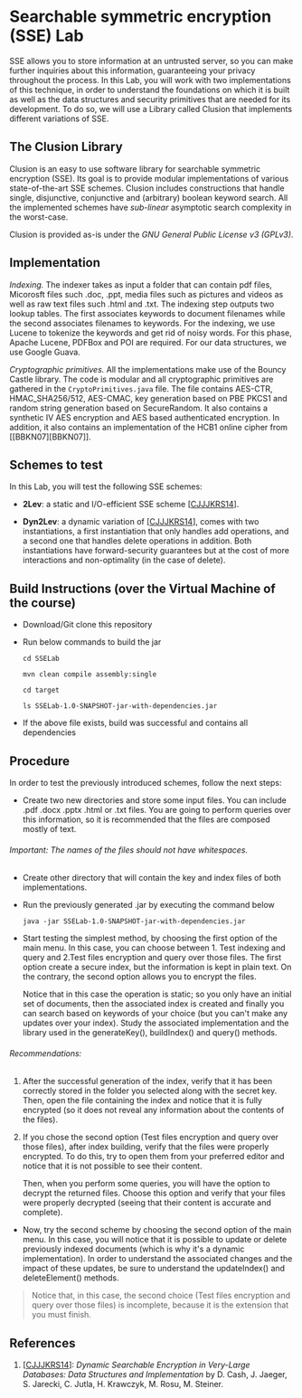 # Searchable symmetric encryption (SSE) Lab

SSE allows you to store information at an untrusted server, so you can make further inquiries about this information, guaranteeing your privacy throughout the process. In this Lab, you will work with two implementations of this technique, in order to understand the foundations on which it is built as well as the data structures and security primitives that are needed for its development. To do so, we will use a Library called Clusion that implements different variations of SSE.

## The Clusion Library

Clusion is an easy to use software library for searchable symmetric encryption
(SSE). Its goal is to provide modular implementations of various
state-of-the-art SSE schemes. Clusion includes constructions that handle
single, disjunctive, conjunctive and (arbitrary) boolean keyword search.  All
the implemented schemes have *sub-linear* asymptotic search complexity in the
worst-case.  

Clusion is provided as-is under the *GNU General Public License v3 (GPLv3)*. 


## Implementation

*Indexing.* The indexer takes as input a folder that can contain pdf files,
Micorosft files such .doc, .ppt, media files such as pictures and videos as
well as raw text files such .html and .txt. The indexing step outputs two
lookup tables. The first associates keywords to document filenames while the
second associates filenames to keywords. For the indexing, we use Lucene to
tokenize the keywords and get rid of noisy words.  For this phase, Apache
Lucene, PDFBox and POI are required. For our data structures, we use Google
Guava.

*Cryptographic primitives.* All the implementations make use of the Bouncy
Castle library. The code is modular and all cryptographic primitives are
gathered in the `CryptoPrimitives.java` file.  The file contains AES-CTR,
HMAC_SHA256/512, AES-CMAC, key generation based on PBE PKCS1 and random string
generation based on SecureRandom.  It also contains a synthetic IV AES encryption and AES based authenticated encryption. 
In addition, it also contains an
implementation of the HCB1 online cipher from \[[BBKN07][BBKN07]\]. 


## Schemes to test 

In this Lab, you will test the following SSE schemes:

+ **2Lev**:  a static and I/O-efficient SSE scheme \[[CJJJKRS14][CJJJKRS14]]\. 

+ **Dyn2Lev**:  a dynamic variation of \[[CJJJKRS14][CJJJKRS14]], comes with two instantiations, a first instantiation that 
only handles add operations, and a second one that handles delete operations in addition. Both instantiations have forward-security guarantees but at the cost of more interactions and non-optimality (in the case of delete). 

## Build Instructions (over the Virtual Machine of the course)

+ Download/Git clone this repository
+ Run below commands to build the jar

	`cd SSELab`
	
	`mvn clean compile assembly:single`
	
	`cd target`
	
	`ls SSELab-1.0-SNAPSHOT-jar-with-dependencies.jar`
	
+ If the above file exists, build was successful and contains all dependencies


## Procedure

In order to test the previously introduced schemes, follow the next steps:

+ Create two new directories and store some input files. You can include .pdf .docx .pptx .html or .txt files. You are going to perform queries over this information, so it is recommended that the files are composed mostly of text.

###### Important: The names of the files should not have whitespaces. 

+ Create other directory that will contain the key and index files of both implementations.

+ Run the previously generated .jar by executing the command below

	`java -jar SSELab-1.0-SNAPSHOT-jar-with-dependencies.jar`

+ Start testing the simplest method, by choosing the first option of the main menu. In this case, you can choose between 1. Test indexing and query and 2.Test files encryption and query over those files. The first option create a secure index, but the information is kept in plain text. On the contrary, the second option allows you to encrypt the files.

	Notice that in this case the operation is static; so you only have an initial set of documents, then the associated 		index is created and finally you can search based on keywords of your choice (but you can't make any updates over your 		index). Study the associated implementation and the library used in the generateKey(), buildIndex() and query() methods.

###### Recommendations: 
1. After the successful generation of the index, verify that it has been correctly stored in the folder you selected along with the secret key. Then, open the file containing the index and notice that it is fully encrypted (so it does not reveal any information about the contents of the files).
2. If you chose the second option (Test files encryption and query over those files), after index building, verify that the files were properly encrypted. To do this, try to open them from your preferred editor and notice that it is not possible to see their content. 

	Then, when you perform some queries, you will have the option to decrypt the returned files. Choose this option and 		verify that your files were properly decrypted (seeing that their content is accurate and complete).

+ Now, try the second scheme by choosing the second option of the main menu. In this case, you will notice that it is possible to update or delete previously indexed documents (which is why it's a dynamic implementation). In order to understand the associated changes and the impact of these updates, be sure to understand the updateIndex() and deleteElement() methods.

> Notice that, in this case, the second choice (Test files encryption and query over those files) is incomplete, because it is the extension that you must finish. 

## References

1. \[[CJJJKRS14](https://eprint.iacr.org/2014/853.pdf)\]:  *Dynamic Searchable Encryption in Very-Large Databases: Data Structures and Implementation* by D. Cash, J. Jaeger, S. Jarecki, C. Jutla, H. Krawczyk, M. Rosu, M. Steiner.


[CJJJKRS14]: https://eprint.iacr.org/2014/853.pdf


